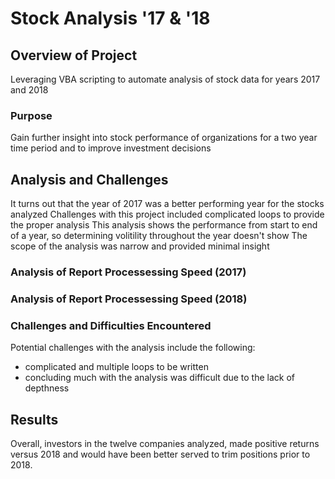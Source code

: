 # Stock Analysis '17 & '18

## Overview of Project
Leveraging VBA scripting to automate analysis of stock data for years 2017 and 2018

### Purpose
Gain further insight into stock performance of organizations for a two year time period and to improve investment decisions

## Analysis and Challenges
It turns out that the year of 2017 was a better performing year for the stocks analyzed
Challenges with this project included complicated loops to provide the proper analysis
This analysis shows the performance from start to end of a year, so determining volitility throughout the year doesn't show
The scope of the analysis was narrow and provided minimal insight

### Analysis of Report Processessing Speed (2017)

### Analysis of Report Processessing Speed (2018)

### Challenges and Difficulties Encountered
Potential challenges with the analysis include the following:
- complicated and multiple loops to be written
- concluding much with the analysis was difficult due to the lack of depthness

## Results
Overall, investors in the twelve companies analyzed, made positive returns versus 2018 and would have been better served to trim positions prior to 2018. 
